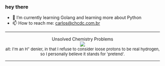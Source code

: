### hey there 

- :seedling: I’m currently learning Golang and learning more about Python
- :mailbox: How to reach me: carlos@chcdc.com.br


---


<!-- xkcd -->
<p align="center">Unsolved Chemistry Problems</br><img src=https://imgs.xkcd.com/comics/unsolved_chemistry_problems.png></br><font size =2>alt: I'm an H⁺ denier, in that I refuse to consider loose protons to be real hydrogen, so I personally believe it stands for 'pretend'.</br></font></p></table></p> 


<!-- xkcd -->
---
